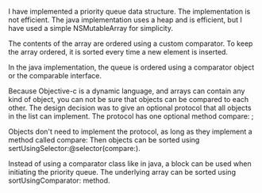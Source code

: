 I have implemented a priority queue data structure. The implementation is not efficient. The java implementation uses a heap and is efficient, but I have used a simple NSMutableArray for simplicity.

The contents of the array are ordered using a custom comparator. To keep the array ordered, it is sorted  every time a new element is inserted.

In the java implementation, the queue is ordered using a comparator object or the comparable interface.

Because Objective-c is a dynamic language, and arrays can contain any kind of object, you can not be sure that objects can be compared to each other.
 The design decision was to give an optional protocol that all objects in the list can implement. The protocol has one optional method compare: ; 

Objects don't need to implement the protocol, as long as they implement a method called compare:
Then objects can be sorted using sertUsingSelector:@selector(compare:).


Instead of using a comparator class like in java, a block can be used when initiating the priority queue. The underlying array can be sorted using sortUsingComparator: method.


